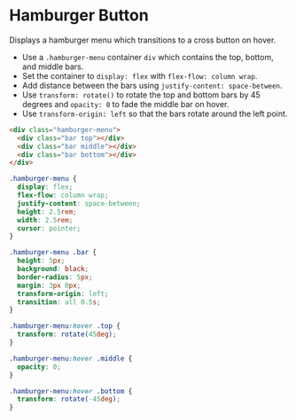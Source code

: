 # Hamburger Button

Displays a hamburger menu which transitions to a cross button on hover.

* Use a `.hamburger-menu` container `div` which contains the top, bottom, and middle bars.
* Set the container to `display: flex` with `flex-flow: column wrap`.
* Add distance between the bars using `justify-content: space-between`.
* Use `transform: rotate()` to rotate the top and bottom bars by 45 degrees and `opacity: 0` to fade the middle bar on hover.
* Use `transform-origin: left` so that the bars rotate around the left point.

```html
<div class="hamburger-menu">
  <div class="bar top"></div>
  <div class="bar middle"></div>
  <div class="bar bottom"></div>
</div>
```

```css
.hamburger-menu {
  display: flex;
  flex-flow: column wrap;
  justify-content: space-between;
  height: 2.5rem;
  width: 2.5rem;
  cursor: pointer;
}

.hamburger-menu .bar {
  height: 5px;
  background: black;
  border-radius: 5px;
  margin: 3px 0px;
  transform-origin: left;
  transition: all 0.5s;
}

.hamburger-menu:hover .top {
  transform: rotate(45deg);
}

.hamburger-menu:hover .middle {
  opacity: 0;
}

.hamburger-menu:hover .bottom {
  transform: rotate(-45deg);
}
```
